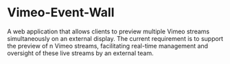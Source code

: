 # Vimeo-Event-Wall
A web application that allows clients to preview multiple Vimeo streams simultaneously on an external display. The current requirement is to support the preview of n Vimeo streams, facilitating real-time management and oversight of these live streams by an external team.

